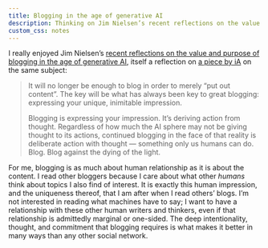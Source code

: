 ```yaml
---
title: Blogging in the age of generative AI
description: Thinking on Jim Nielsen’s recent reflections on the value and purpose of blogging in the age of generative AI.
custom_css: notes
---
```


I really enjoyed Jim Nielsen’s [recent reflections on the value and purpose of blogging in the age of generative AI](https://blog.jim-nielsen.com/2024/impressionist-blogging/), itself a reflection on [a piece by iA](https://ia.net/topics/design-as-thought) on the same subject:

> It will no longer be enough to blog in order to merely “put out content”. The key will be what has always been key to great blogging: expressing your unique, inimitable impression.
> 
> Blogging is expressing your impression. It’s deriving action from thought. Regardless of how much the AI sphere may not be giving thought to its actions, continued blogging in the face of that reality is deliberate action with thought — something only us humans can do. Blog. Blog against the dying of the light.

For me, blogging is as much about human relationship as it is about the content. I read other bloggers because I care about what other *humans* think about topics I also find of interest. It is exactly this human impression, and the uniqueness thereof, that I am after when I read others’ blogs. I’m not interested in reading what machines have to say; I want to have a relationship with these other human writers and thinkers, even if that relationship is admittedly marginal or one-sided. The deep intentionality, thought, and commitment that blogging requires is what makes it better in many ways than any other social network.
